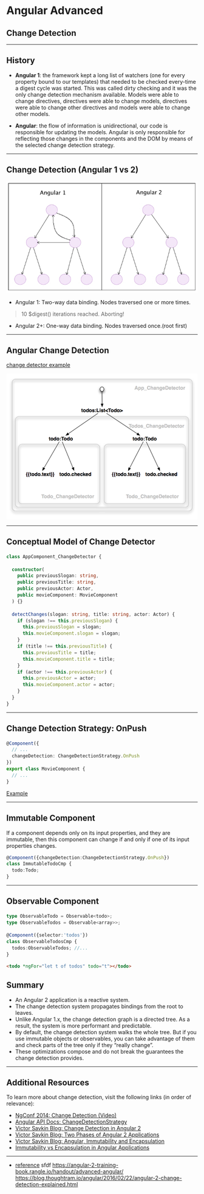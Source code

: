 <!-- .slide: data-background="./slide/images/background.jpg" -->
<!-- .slide: id="change-detection" -->

# Angular Advanced

## Change Detection

---

## History

* **Angular 1**: the framework kept a long list of watchers (one for every property bound to our templates) that needed to be checked every-time a digest cycle was started. This was called dirty checking and it was the only change detection mechanism available. Models were able to change directives, directives were able to change models, directives were able to change other directives and models were able to change other models.

* **Angular**: the flow of information is unidirectional, our code is responsible for updating the models. Angular is only responsible for reflecting those changes in the components and the DOM by means of the selected change detection strategy.

---

## Change Detection (Angular 1 vs 2)

![File Structure](./images/angular1-vs-angular2.jpg)

* Angular 1: Two-way data binding. Nodes traversed one or more times.
> 10 $digest() iterations reached. Aborting!

* Angular 2+: One-way data binding. Nodes traversed once.(root first)

---

## Angular Change Detection

[change detector example](http://plnkr.co/edit/XvSEu0GbAEIaOxMRSgBI?p=preview)

![change detector](./images/change-detector.png)

---

## Conceptual Model of Change Detector

```ts
class AppComponent_ChangeDetector {

  constructor(
    public previousSlogan: string,
    public previousTitle: string,
    public previousActor: Actor,
    public movieComponent: MovieComponent
  ) {}

  detectChanges(slogan: string, title: string, actor: Actor) {
    if (slogan !== this.previousSlogan) {
      this.previousSlogan = slogan;
      this.movieComponent.slogan = slogan;
    }
    if (title !== this.previousTitle) {
      this.previousTitle = title;
      this.movieComponent.title = title;
    }
    if (actor !== this.previousActor) {
      this.previousActor = actor;
      this.movieComponent.actor = actor;
    }
  }
}
```

---

## Change Detection Strategy: OnPush

``` ts
@Component({
  // ...
  changeDetection: ChangeDetectionStrategy.OnPush
})
export class MovieComponent {
  // ...
}
```

[Example](http://plnkr.co/edit/yjr8R6LhWpOKcGnAwYNS?p=preview)

---

## Immutable Component

If a component depends only on its input properties, and they are immutable, then this component can change if and only if one of its input properties changes.

``` ts
@Component({changeDetection:ChangeDetectionStrategy.OnPush})
class ImmutableTodoCmp {
  todo:Todo;
}
```

---

## Observable Component

```ts
type ObservableTodo = Observable<todo>;
type ObservableTodos = Observable<array>>;

@Component({selector:'todos'})
class ObservableTodosCmp {
  todos:ObservableTodos; //...
}
```

```html
<todo *ngFor="let t of todos" todo="t"></todo>
```

## Summary

* An Angular 2 application is a reactive system.
* The change detection system propagates bindings from the root to leaves.
* Unlike Angular 1.x, the change detection graph is a directed tree. As a result, the system is more performant and predictable.
* By default, the change detection system walks the whole tree. But if you use immutable objects or observables, you can take advantage of them and check parts of the tree only if they “really change”.
* These optimizations compose and do not break the guarantees the change detection provides.

---

## Additional Resources

To learn more about change detection, visit the following links (in order of relevance):

* [NgConf 2014: Change Detection (Video)](https://www.youtube.com/watch?v=jvKGQSFQf10)
* [Angular API Docs: ChangeDetectionStrategy](https://angular.io/docs/ts/latest/api/core/index/ChangeDetectionStrategy-enum.html)
* [Victor Savkin Blog: Change Detection in Angular 2](http://victorsavkin.com/post/110170125256/change-detection-in-angular-2)
* [Victor Savkin Blog: Two Phases of Angular 2 Applications](http://victorsavkin.com/post/114168430846/two-phases-of-angular-2-applications)
* [Victor Savkin Blog: Angular, Immutability and Encapsulation](http://victorsavkin.com/post/133936129316/angular-immutability-and-encapsulation)
* [Immutability vs Encapsulation in Angular Applications](https://vsavkin.com/immutability-vs-encapsulation-90549ab74487)

---
* [reference](https://angular-2-training-book.rangle.io/handout/change-detection/) sfdf
https://angular-2-training-book.rangle.io/handout/advanced-angular/
https://blog.thoughtram.io/angular/2016/02/22/angular-2-change-detection-explained.html